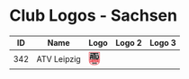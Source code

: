 # Club Logos - Sachsen

| ID | Name | Logo | Logo 2| Logo 3 |
|:-:|---|---|---|---|
| 342 | ATV Leipzig | <img src="/svg/clubs/sac/342_atv.svg" height="25px" /> | | |